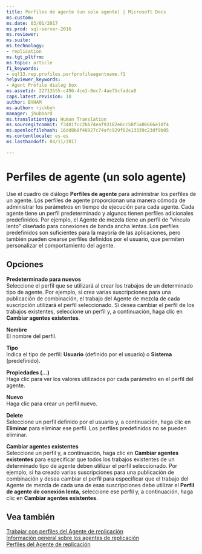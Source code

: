 ```yaml
---
title: Perfiles de agente (un solo agente) | Microsoft Docs
ms.custom: 
ms.date: 03/01/2017
ms.prod: sql-server-2016
ms.reviewer: 
ms.suite: 
ms.technology:
- replication
ms.tgt_pltfrm: 
ms.topic: article
f1_keywords:
- sql13.rep.profiles.perfprofileagentname.f1
helpviewer_keywords:
- Agent Profile dialog box
ms.assetid: 22713555-c496-4ce1-8ec7-4ae75cfadca8
caps.latest.revision: 18
author: BYHAM
ms.author: rickbyh
manager: jhubbard
ms.translationtype: Human Translation
ms.sourcegitcommit: f3481fcc2bb74eaf93182e6cc58f5a06666e10f4
ms.openlocfilehash: 16dd8b8f48927c74afc929f62e13339c23df9b05
ms.contentlocale: es-es
ms.lasthandoff: 04/11/2017

---
```

# <a name="agent-profiles-single-agent"></a>Perfiles de agente (un solo agente)
  Use el cuadro de diálogo **Perfiles de agente** para administrar los perfiles de un agente. Los perfiles de agente proporcionan una manera cómoda de administrar los parámetros en tiempo de ejecución para cada agente. Cada agente tiene un perfil predeterminado y algunos tienen perfiles adicionales predefinidos. Por ejemplo, el Agente de mezcla tiene un perfil de "vínculo lento" diseñado para conexiones de banda ancha lentas. Los perfiles predefinidos son suficientes para la mayoría de las aplicaciones, pero también pueden crearse perfiles definidos por el usuario, que permiten personalizar el comportamiento del agente.  
  
## <a name="options"></a>Opciones  
 **Predeterminado para nuevos**  
 Seleccione el perfil que se utilizará al crear los trabajos de un determinado tipo de agente. Por ejemplo, si crea varias suscripciones para una publicación de combinación, el trabajo del Agente de mezcla de cada suscripción utilizará el perfil seleccionado. Si desea cambiar el perfil de los trabajos existentes, seleccione un perfil y, a continuación, haga clic en **Cambiar agentes existentes**.  
  
 **Nombre**  
 El nombre del perfil.  
  
 **Tipo**  
 Indica el tipo de perfil: **Usuario** (definido por el usuario) o **Sistema** (predefinido).  
  
 **Propiedades (...)**  
 Haga clic para ver los valores utilizados por cada parámetro en el perfil del agente.  
  
 **Nuevo**  
 Haga clic para crear un perfil nuevo.  
  
 **Delete**  
 Seleccione un perfil definido por el usuario y, a continuación, haga clic en **Eliminar** para eliminar ese perfil. Los perfiles predefinidos no se pueden eliminar.  
  
 **Cambiar agentes existentes**  
 Seleccione un perfil y, a continuación, haga clic en **Cambiar agentes existentes** para especificar que todos los trabajos existentes de un determinado tipo de agente deben utilizar el perfil seleccionado. Por ejemplo, si ha creado varias suscripciones para una publicación de combinación y desea cambiar el perfil para especificar que el trabajo del Agente de mezcla de cada una de esas suscripciones debe utilizar el **Perfil de agente de conexión lenta**, seleccione ese perfil y, a continuación, haga clic en **Cambiar agentes existentes**.  
  
## <a name="see-also"></a>Vea también  
 [Trabajar con perfiles del Agente de replicación](../../relational-databases/replication/agents/work-with-replication-agent-profiles.md)   
 [Información general sobre los agentes de replicación](../../relational-databases/replication/agents/replication-agents-overview.md)   
 [Perfiles del Agente de replicación](../../relational-databases/replication/agents/replication-agent-profiles.md)  
  
  
